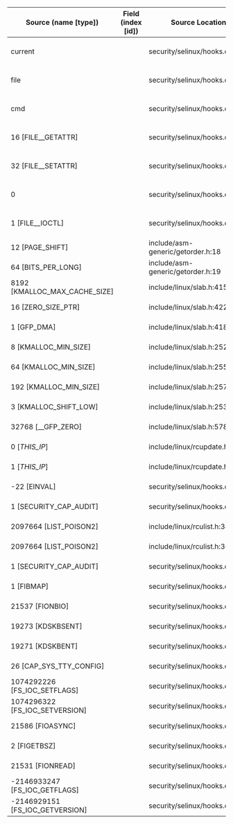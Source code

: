 | Source (name [type])            | Field (index [id]) | Source Location                   | Label at Source             |
|---------------------------------|--------------------|-----------------------------------|-----------------------------|
| current                         |                    | security/selinux/hooks.c:3190     | subject, dynamic, input     |
| file                            |                    | security/selinux/hooks.c:3187     | object, dynamic, input      |
| cmd                             |                    | security/selinux/hooks.c:3187     | operation, dynamic, input   |
| 16 [FILE__GETATTR]              |                    | security/selinux/hooks.c:3203     | operation, static, mediator |
| 32 [FILE__SETATTR]              |                    | security/selinux/hooks.c:3209     | operation, static, mediator |
| 0                               |                    | security/selinux/hooks.c:3216     | operation, static, mediator |
| 1 [FILE__IOCTL]                 |                    | security/selinux/hooks.c:3229     | operation, static, mediator |
| 12 [PAGE_SHIFT]                 |                    | include/asm-generic/getorder.h:18 | all, static, external       |
| 64 [BITS_PER_LONG]              |                    | include/asm-generic/getorder.h:19 | all, static, external       |
| 8192 [KMALLOC_MAX_CACHE_SIZE]   |                    | include/linux/slab.h:415          | all, static, external       |
| 16 [ZERO_SIZE_PTR]              |                    | include/linux/slab.h:422          | all, static, external       |
| 1 [GFP_DMA]                     |                    | include/linux/slab.h:418          | all, static, external       |
| 8 [KMALLOC_MIN_SIZE]            |                    | include/linux/slab.h:252          | all, static, external       |
| 64 [KMALLOC_MIN_SIZE]           |                    | include/linux/slab.h:255          | all, static, external       |
| 192 [KMALLOC_MIN_SIZE]          |                    | include/linux/slab.h:257          | all, static, external       |
| 3 [KMALLOC_SHIFT_LOW]           |                    | include/linux/slab.h:253          | all, static, external       |
| 32768 [__GFP_ZERO]              |                    | include/linux/slab.h:578          | all, static, external       |
| 0 [_THIS_IP_]                   |                    | include/linux/rcupdate.h:418      | all, static, external       |
| 1 [_THIS_IP_]                   |                    | include/linux/rcupdate.h:423      | all, static, external       |
| -22 [EINVAL]                    |                    | security/selinux/hooks.c:1576     | all, static, external       |
| 1 [SECURITY_CAP_AUDIT]          |                    | security/selinux/hooks.c:1580     | all, static, external       |
| 2097664 [LIST_POISON2]          |                    | include/linux/rculist.h:346       | all, static, external       |
| 2097664 [LIST_POISON2]          |                    | include/linux/rculist.h:366       | all, static, external       |
| 1 [SECURITY_CAP_AUDIT]          |                    | security/selinux/hooks.c:3222     | all, static, external       |
| 1 [FIBMAP]                      |                    | security/selinux/hooks.c:3196     | all, static, external       |
| 21537 [FIONBIO]                 |                    | security/selinux/hooks.c:3213     | all, static, external       |
| 19273 [KDSKBSENT]               |                    | security/selinux/hooks.c:3220     | all, static, external       |
| 19271 [KDSKBENT]                |                    | security/selinux/hooks.c:3219     | all, static, external       |
| 26 [CAP_SYS_TTY_CONFIG]         |                    | security/selinux/hooks.c:3221     | all, static, external       |
| 1074292226 [FS_IOC_SETFLAGS]    |                    | security/selinux/hooks.c:3206     | all, static, external       |
| 1074296322 [FS_IOC_SETVERSION]  |                    | security/selinux/hooks.c:3208     | all, static, external       |
| 21586 [FIOASYNC]                |                    | security/selinux/hooks.c:3215     | all, static, external       |
| 2 [FIGETBSZ]                    |                    | security/selinux/hooks.c:3198     | all, static, external       |
| 21531 [FIONREAD]                |                    | security/selinux/hooks.c:3194     | all, static, external       |
| -2146933247 [FS_IOC_GETFLAGS]   |                    | security/selinux/hooks.c:3200     | all, static, external       |
| -2146929151 [FS_IOC_GETVERSION] |                    | security/selinux/hooks.c:3202     | all, static, external       |
